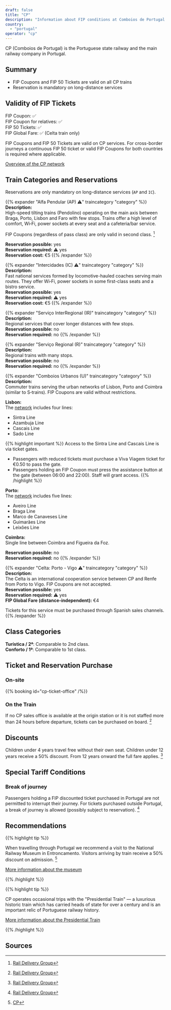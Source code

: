 ```yaml
---
draft: false
title: "CP"
description: "Information about FIP conditions at Comboios de Portugal (CP)."
country:
  - "portugal"
operator: "cp"
---
```


CP (Comboios de Portugal) is the Portuguese state railway and the main railway company in Portugal.

## Summary

- FIP Coupons and FIP 50 Tickets are valid on all CP trains
- Reservation is mandatory on long-distance services

## Validity of FIP Tickets

FIP Coupon: ✅ \
FIP Coupon for relatives: ✅ \
FIP 50 Tickets: ✅ \
FIP Global Fare: ✅ (Celta train only)

FIP Coupons and FIP 50 Tickets are valid on CP services. For cross-border journeys a continuous FIP 50 ticket or valid FIP Coupons for both countries is required where applicable.

[Overview of the CP network](https://www.cp.pt/info/documents/d/cp/mapa-servicos-comboios)

## Train Categories and Reservations

Reservations are only mandatory on long-distance services (`AP` and `IC`).

{{% expander "Alfa Pendular (AP) ⚠️" traincategory "category" %}}
**Description:** \
High-speed tilting trains (Pendolino) operating on the main axis between Braga, Porto, Lisbon and Faro with few stops. Trains offer a high level of comfort, Wi‑Fi, power sockets at every seat and a cafeteria/bar service.

FIP Coupons (regardless of pass class) are only valid in second class. [^1]

**Reservation possible:** yes \
**Reservation required:** ⚠️ yes \
**Reservation cost:** €5
{{% /expander %}}

{{% expander "Intercidades (IC) ⚠️" traincategory "category" %}}
**Description:** \
Fast national services formed by locomotive-hauled coaches serving main routes. They offer Wi‑Fi, power sockets in some first-class seats and a bistro service. \
**Reservation possible:** yes \
**Reservation required:** ⚠️ yes \
**Reservation cost:** €5
{{% /expander %}}

{{% expander "Serviço InterRegional (IR)" traincategory "category" %}}
**Description:** \
Regional services that cover longer distances with few stops. \
**Reservation possible:** no \
**Reservation required:** no
{{% /expander %}}

{{% expander "Serviço Regional (R)" traincategory "category" %}}
**Description:** \
Regional trains with many stops. \
**Reservation possible:** no \
**Reservation required:** no
{{% /expander %}}

{{% expander "Comboios Urbanos (U)" traincategory "category" %}}
**Description:** \
Commuter trains serving the urban networks of Lisbon, Porto and Coimbra (similar to S‑trains). FIP Coupons are valid without restrictions.

**Lisbon:** \
The [network](https://www.cp.pt/info/documents/d/cp/ligacao-cp-metro-lisboa-baixa) includes four lines:

- Sintra Line
- Azambuja Line
- Cascais Line
- Sado Line

{{% highlight important %}}
Access to the Sintra Line and Cascais Line is via ticket gates.

- Passengers with reduced tickets must purchase a Viva Viagem ticket for €0.50 to pass the gate.
- Passengers holding an FIP Coupon must press the assistance button at the gate (between 06:00 and 22:00). Staff will grant access.
  {{% /highlight %}}

**Porto:** \
The [network](https://www.cp.pt/info/documents/d/cp/mapa-comboios-urbanos-porto) includes five lines:

- Aveiro Line
- Braga Line
- Marco de Canaveses Line
- Guimarães Line
- Leixões Line

**Coimbra:** \
Single line between Coimbra and Figueira da Foz.

**Reservation possible:** no \
**Reservation required:** no
{{% /expander %}}

{{% expander "Celta: Porto - Vigo ⚠️" traincategory "category" %}}
**Description:** \
The Celta is an international cooperation service between CP and Renfe from Porto to Vigo. FIP Coupons are not accepted. \
**Reservation possible:** yes \
**Reservation required:** ⚠️ yes \
**FIP Global Fare (distance-independent):** €4

Tickets for this service must be purchased through Spanish sales channels.
{{% /expander %}}

## Class Categories

**Turística / 2ª**: Comparable to 2nd class. \
**Conforto / 1ª**: Comparable to 1st class.

## Ticket and Reservation Purchase

### On-site

{{% booking id="cp-ticket-office" /%}}

### On the Train

If no CP sales office is available at the origin station or it is not staffed more than 24 hours before departure, tickets can be purchased on board. [^1]

## Discounts

Children under 4 years travel free without their own seat. Children under 12 years receive a 50% discount. From 12 years onward the full fare applies. [^1]

## Special Tariff Conditions

### Break of journey

Passengers holding a FIP discounted ticket purchased in Portugal are not permitted to interrupt their journey. For tickets purchased outside Portugal, a break of journey is allowed (possibly subject to reservation). [^1]

## Recommendations

{{% highlight tip %}}

When travelling through Portugal we recommend a visit to the National Railway Museum in Entroncamento. Visitors arriving by train receive a 50% discount on admission. [^2]

[More information about the museum](https://www.fmnf.pt/en)

{{% /highlight %}}

{{% highlight tip %}}

CP operates occasional trips with the "Presidential Train" — a luxurious historic train which has carried heads of state for over a century and is an important relic of Portuguese railway history.

[More information about the Presidential Train](https://comboiopresidencial.pt/en/)

{{% /highlight %}}

## Sources

[^1]: [Rail Delivery Group](https://www.raildeliverygroup.com/rst/europe-and-fip.html#uk-accordion-89)

[^2]: [CP](https://www.cp.pt/passageiros/en/discounts-benefits/Benefits-and-special-offers/national-railway-museum)
